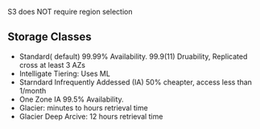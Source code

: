 S3 does NOT require region selection

## Storage Classes
- Standard( default)  99.99% Availability.   99.9(11) Druability, Replicated cross at least 3 AZs
- Intelligate Tiering: Uses ML 
- Starndard Infrequently Addessed (IA)   50% cheapter, access less than 1/month
- One Zone IA    99.5% Availability.
- Glacier: minutes to hours retrieval time
- Glacier Deep Arcive: 12 hours retrieval time


